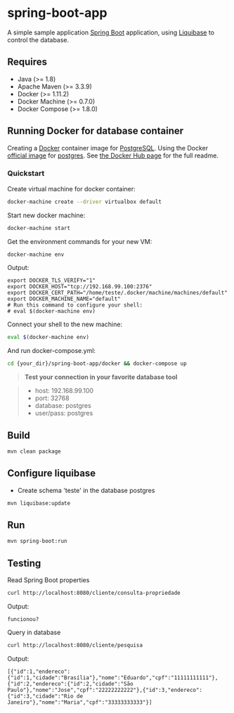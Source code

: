 # spring-boot-app

A simple sample application [Spring Boot](http://projects.spring.io/spring-boot/) application, using [Liquibase](http://www.liquibase.org/) to control the database.

## Requires

- Java (>= 1.8)
- Apache Maven (>= 3.3.9)
- Docker (>= 1.11.2)
- Docker Machine (>= 0.7.0)
- Docker Compose (>= 1.8.0)

## Running Docker for database container
Creating a [Docker](https://www.docker.com/) container image for [PostgreSQL](http://postgresql.org/). Using the Docker [official image](https://docs.docker.com/docker-hub/official_repos/) for [postgres](https://registry.hub.docker.com/_/postgres/). See [the Docker Hub page](https://registry.hub.docker.com/_/postgres/) for the full readme.

### Quickstart

Create virtual machine for docker container:
```bash
docker-machine create --driver virtualbox default
```
Start new docker machine:
```bash
docker-machine start
```
Get the environment commands for your new VM:
```bash
docker-machine env
```
Output:
```console
export DOCKER_TLS_VERIFY="1"
export DOCKER_HOST="tcp://192.168.99.100:2376"
export DOCKER_CERT_PATH="/home/teste/.docker/machine/machines/default"
export DOCKER_MACHINE_NAME="default"
# Run this command to configure your shell: 
# eval $(docker-machine env)
```
Connect your shell to the new machine:
```bash
eval $(docker-machine env)
```
And run docker-compose.yml:
```bash
cd {your_dir}/spring-boot-app/docker && docker-compose up
```
> **Test your connection in your favorite database tool**

> - host: 192.168.99.100 
> - port: 32768 
> - database: postgres
> - user/pass: postgres

## Build
```bash
mvn clean package
```

## Configure liquibase
- Create schema 'teste' in the database postgres
```bash
mvn liquibase:update
```

## Run
```bash
mvn spring-boot:run
```

## Testing
Read Spring Boot properties
```bash
curl http://localhost:8080/cliente/consulta-propriedade
```
Output:

```console
funcionou?
```

Query in database
```bash
curl http://localhost:8080/cliente/pesquisa
```
Output:

```console
[{"id":1,"endereco":{"id":1,"cidade":"Brasília"},"nome":"Eduardo","cpf":"11111111111"},{"id":2,"endereco":{"id":2,"cidade":"São Paulo"},"nome":"Jose","cpf":"22222222222"},{"id":3,"endereco":{"id":3,"cidade":"Rio de Janeiro"},"nome":"Maria","cpf":"33333333333"}]
```



